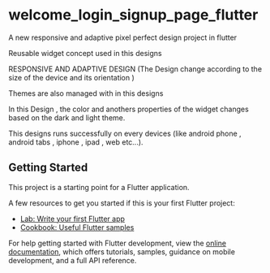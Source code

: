 # welcome_login_signup_page_flutter

A new responsive and adaptive pixel perfect design project in flutter

Reusable widget concept used in this designs

RESPONSIVE AND ADAPTIVE DESIGN
(The Design change according to the size of the device and its orientation )

Themes are also managed with in this designs

In this Design , the color and anothers properties of the widget changes based on  the dark and light theme.

This designs runs successfully on every devices (like android phone , android tabs , iphone , ipad  , web etc...).




## Getting Started

This project is a starting point for a Flutter application.

A few resources to get you started if this is your first Flutter project:

- [Lab: Write your first Flutter app](https://docs.flutter.dev/get-started/codelab)
- [Cookbook: Useful Flutter samples](https://docs.flutter.dev/cookbook)

For help getting started with Flutter development, view the
[online documentation](https://docs.flutter.dev/), which offers tutorials,
samples, guidance on mobile development, and a full API reference.
